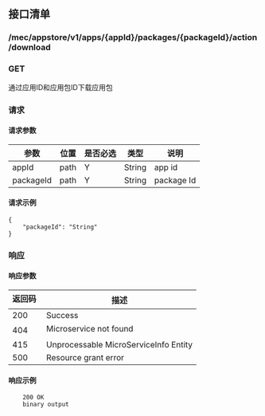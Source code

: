 ## 接口清单


### /mec/appstore/v1/apps/{appId}/packages/{packageId}/action/download
###  GET
通过应用ID和应用包ID下载应用包
### 请求
#### 请求参数
|参数 |位置 | 是否必选 | 类型 |说明|
|-----|-----|----|------|-----|
|appId | path |Y| String | app id |
|packageId | path |Y| String | package Id |

#### 请求示例
```
{
    "packageId": "String"
}
```

### 响应
#### 响应参数
|返回码  |描述|
|-----|-----|
|200 | Success |
|404 | Microservice not found |
|415 | Unprocessable MicroServiceInfo Entity  |
|500 | Resource grant error |

#### 响应示例
```
    200 OK
    binary output
```
